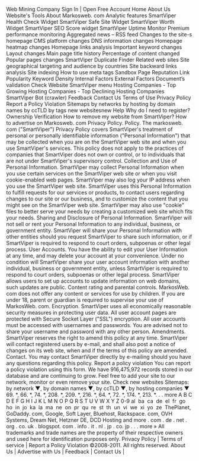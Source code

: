 Web Mining Company Sign In | Open Free Account Home About Us Website's Tools About Markosweb. com Analytic features SmartViper Health Check Widget SmartViper Safe Site Widget SmartViper Worth Widget SmartViper SEO Score widget SmartViper Uptime Monitor Premium performance monitoring Aggregated news – RSS feed Changes to the site-s homepage CMS platform changes DNS information changes Homepage heatmap changes Homepage links analysis Important keyword changes Layout changes Main page title history Percentage of content changed Popular pages changes SmartViper Duplicate Finder Related web sites Site geographical targeting and audience by countries Site backward links analysis Site indexing How to use meta tags Sandbox Page Reputation Link Popularity Keyword Density Internal Factors External Factors Document’s validation Check Website SmartViper menu Hosting Companies - Top Growing Hosting Companies - Top Declining Hosting Companies SmartViper Bot (crawler) Feedback Contact Us Terms of Use Privacy Policy Report a Policy Violation Sitemaps by networks by hosting by domain names by ccTLD by tags new websitesnew Help Why do I need to register? Ownership Verification How to remove my website from SmartViper? How to advertise on Markosweb. com Privacy Policy. Policy. The markosweb. com ("SmartViper") Privacy Policy covers SmartViper's treatment of personal or personally identifiable information ("Personal Information") that may be collected when you are on the SmartViper web site and when you use SmartViper's services. This policy does not apply to the practices of companies that SmartViper does not own or control, or to individuals that are not under SmartViper's supervisory control. Collection and Use of Personal Information. SmartViper may collect Personal Information when you use certain services on the SmartViper web site or when you visit cookie-enabled web pages. SmartViper may also log your IP address when you use the SmartViper web site. SmartViper uses this Personal Information to fulfill requests for our services or products, to contact users regarding changes to our site or our business, and to customize the content that you might see on the SmartViper web site. SmartViper may also use "cookie" files to better serve your needs by creating a customized web site which fits your needs. Sharing and Disclosure of Personal Information. SmartViper will not sell or rent your Personal Information to any individual, business, or government entity. SmartViper will share your Personal Information with other entities should you request SmartViper to share such information, or if SmartViper is required to respond to court orders, subpoenas or other legal process. User Accounts. You have the ability to edit your User Information at any time, and may delete your account at your convenience. Under no condition will SmartViper share your user account information with another individual, business or government entity, unless SmartViper is required to respond to court orders, subpoenas or other legal process. SmartViper allows users to set up accounts to update information on web domains, such updates are public. Content rating and parental controls. MarkosWeb. com does not offer any content or services for use by children. If you are under 18, parent or guardian is required to supervise your use of MarkosWeb. com. Encryption. SmartViper uses all economically reasonable security measures in protecting user data. All user account pages are protected with Secure Socket Layer ("SSL") encryption. All user accounts must be accessed with usernames and passwords. You are advised not to share your username and password with any other person. Amendments. SmartViper reserves the right to amend this policy at any time. SmartViper will contact registered users by e-mail, and shall also post a notice of changes on its web site, when and if the terms of this policy are amended. Contact. You may contact SmartViper directly by e-mailing should you have any questions regarding this policy. Report a policy violation You can report a policy violation using this form. We have 916,475,972 records stored in our database and are continuing to grow. Feel free to add your site to our network, monitor or even remove your site. Check new websites Sitemaps: by network ▼, by domain names ▼, by ccTLD ▼, by hosting companies ▼ 69. \*, 66. \*, 74. \*, 208. \*, 209. \*, 216. \*, 64. \*, 72. \*, 174. \*, 213. \*. . . more A B C D E F G H I J K L M N O P Q R S T U V W X Y Z 0-9 al  ba  ca  de  el  fr  go  ho  in  jo  ka  la  ma  ne  on  pr  qu  re  st  th  un  vi  we  xi  yo  ze  ThePlanet, GoDaddy. com, Google, Soft Layer, Bluehost, Rackspace. com, OVH Systems, Dream Net, Hetzner DE, DCD Hosting and more . com . de . net . org . co. uk . blogspot. com . info . it . nl . jp . co. jp . . . more » All trademarks and trade names are the property of their respective owners and used here for identification purposes only. Privacy Policy | Terms of service | Report a Policy Violation ©2008-2011. All rights reserved. About Us | Advertise with Us | Feedback | Contact Us |